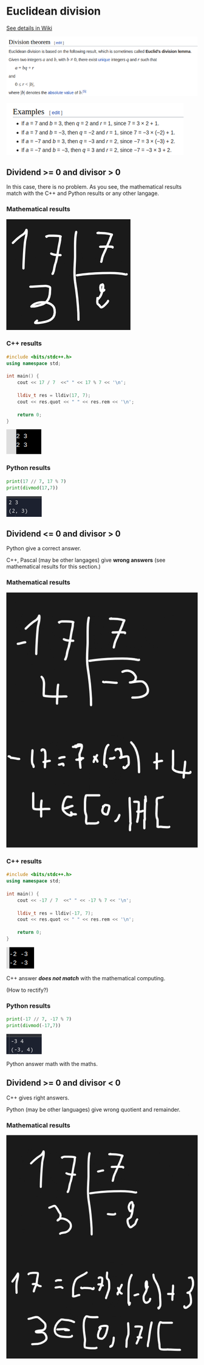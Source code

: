 
# Euclidean division

[See details in Wiki](https://en.wikipedia.org/wiki/Euclidean_division)

![alt Division theorem](https://github.com/Mourad-NOUAILI/data-structures-turorial/blob/main/euclidean%20division/Screenshot%20from%202020-12-01%2018-04-16.png)

![alt](https://github.com/Mourad-NOUAILI/data-structures-turorial/blob/main/euclidean%20division/Screenshot%20from%202020-12-01%2018-07-27.png)

## Dividend >= 0 and divisor > 0
In this case, there is no problem. As you see, the mathematical results match with the C++ and Python results or any other langage.
### Mathematical results
![alt](https://github.com/Mourad-NOUAILI/data-structures-turorial/blob/main/euclidean%20division/Screenshot%20from%202020-12-01%2018-30-50.png)

### C++ results
```cpp
#include <bits/stdc++.h>
using namespace std;

int main() {
    cout << 17 / 7  <<" " << 17 % 7 << '\n';
    
    lldiv_t res = lldiv(17, 7);
    cout << res.quot << " " << res.rem << '\n';

    return 0;
}
```
![alt](https://github.com/Mourad-NOUAILI/data-structures-turorial/blob/main/euclidean%20division/Screenshot%20from%202020-12-01%2018-27-51.png)

### Python results
```python
print(17 // 7, 17 % 7)
print(divmod(17,7))
```
![alt](https://github.com/Mourad-NOUAILI/data-structures-turorial/blob/main/euclidean%20division/Screenshot%20from%202020-12-01%2018-34-00.png)

## Dividend <= 0 and divisor > 0
Python give a correct answer.

C++, Pascal (may be other langages) give **wrong answers** (see mathematical results for this section.)

### Mathematical results
![alt](https://github.com/Mourad-NOUAILI/data-structures-turorial/blob/main/euclidean%20division/Screenshot%20from%202020-12-01%2018-43-52.png)

### C++ results
```cpp
#include <bits/stdc++.h>
using namespace std;

int main() {
    cout << -17 / 7  <<" " << -17 % 7 << '\n';
    
    lldiv_t res = lldiv(-17, 7);
    cout << res.quot << " " << res.rem << '\n';

    return 0;
}
```
![alt](https://github.com/Mourad-NOUAILI/data-structures-turorial/blob/main/euclidean%20division/Screenshot%20from%202020-12-01%2018-46-50.png)

C++ answer ***does not match*** with the mathematical computing.

(How to rectify?)

### Python results
```python
print(-17 // 7, -17 % 7)
print(divmod(-17,7))
```
![alt](https://github.com/Mourad-NOUAILI/data-structures-turorial/blob/main/euclidean%20division/Screenshot%20from%202020-12-01%2018-49-18.png)

Python answer math with the maths.

## Dividend >= 0 and divisor < 0
C++ gives right answers.

Python (may be other languages) give wrong quotient and remainder.

### Mathematical results
![alt](https://github.com/Mourad-NOUAILI/data-structures-turorial/blob/main/euclidean%20division/Screenshot%20from%202020-12-01%2019-00-04.png)
